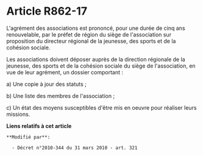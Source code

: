 # Article R862-17

L'agrément des associations est prononcé, pour une durée de cinq ans renouvelable, par le préfet de région du siège de
l'association sur proposition du directeur régional de la jeunesse, des sports et de la cohésion sociale.

Les associations doivent déposer auprès de la direction régionale de la jeunesse, des sports et de la cohésion sociale du
siège de l'association, en vue de leur agrément, un dossier comportant :

a) Une copie à jour des statuts ;

b) Une liste des membres de l'association ;

c) Un état des moyens susceptibles d'être mis en oeuvre pour réaliser leurs missions.

**Liens relatifs à cet article**

	**Modifié par**:

	  - Décret n°2010-344 du 31 mars 2010 - art. 321
